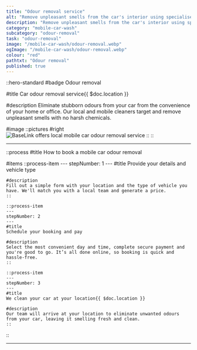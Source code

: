 ```yaml
---
title: "Odour removal service"
alt: "Remove unpleasant smells from the car's interior using specialised odour neutralisers or ozone treatment"
description: "Remove unpleasant smells from the car's interior using specialised neutralisers"
category: "mobile-car-wash"
subcategory: "odour-removal"
task: "odour-removal"
image: "/mobile-car-wash/odour-removal.webp"
ogImage: "/mobile-car-wash/odour-removal.webp"
colour: "red"
pathtxt: "Odour removal"
published: true
---
```


::hero-standard
#badge
Odour removal

#title
Car odour removal service{{ $doc.location }}

#description
Eliminate stubborn odours from your car from the convenience of your home or office. Our local and mobile cleaners target and remove unpleasant smells with no harsh chemicals.

#image
    ::pictures
    #right
    ![BaseLink offers local mobile car odour removal service](/mobile-car-wash/odour-removal.webp)
    ::
::

---

::process
#title
How to book a mobile car odour removal

#items
    ::process-item
    ---
    stepNumber: 1
    ---
    #title
    Provide your details and vehicle type

    #description
    Fill out a simple form with your location and the type of vehicle you have. We'll match you with a local team and generate a price.
    ::
    
    ::process-item
    ---
    stepNumber: 2
    ---
    #title
    Schedule your booking and pay

    #description
    Select the most convenient day and time, complete secure payment and you're good to go. It’s all done online, so booking is quick and hassle-free.
    ::

    ::process-item
    ---
    stepNumber: 3
    ---
    #title
    We clean your car at your location{{ $doc.location }}

    #description
    Our team will arrive at your location to eliminate unwanted odours from your car, leaving it smelling fresh and clean.
    ::
::

---